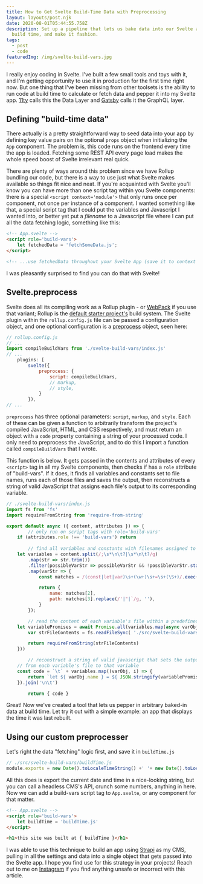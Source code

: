 ```yaml
---
title: How to Get Svelte Build-Time Data with Preprocessing
layout: layouts/post.njk
date: 2020-08-01T05:44:55.758Z
description: Set up a pipeline that lets us bake data into our Svelte app at
  build time, and make it fashion.
tags:
  - post
  - code
featuredImg: /img/svelte-build-vars.jpg
---
```

I really enjoy coding in Svelte. I've built a few small tools and toys with it, and I'm getting opportunity to use it in production for the first time right now. But one thing that I've been missing from other toolsets is the ability to run code at build time to calculate or fetch data and pepper it into my Svelte app. [11ty](http://11ty.dev) calls this the Data Layer and [Gatsby](http://gatsbyjs.org) calls it the GraphQL layer.

## Defining "build-time data"

There actually is a pretty straightforward way to seed data into your app by defining key value pairs on the optional `props` object when initializing the `App` component. The problem is, this code runs on the frontend every time the app is loaded. Fetching some REST API every page load makes the whole speed boost of Svelte irrelevant real quick.

There are plenty of ways around this problem since we have Rollup bundling our code, but there is a way to use just what Svelte makes available so things fit nice and neat. If you're acquainted with Svelte you'll know you can have more than one script tag within you Svelte components: there is a special `<script context='module'>` that only runs once per component, not once per instance of a component. I wanted something like that, a special script tag that I could put the variables and Javascript I wanted into, or better yet put a *filename* to a Javascript file where I can put all the data fetching logic, something like this:

```html
<!-- App.svelte -->
<script role='build-vars'>
	let fetchedData = 'fetchSomeData.js';
</script>

<!-- ...use fetchedData throughout your Svelte App (save it to context for superpowers!) -->
```

I was pleasantly surprised to find you can do that with Svelte!

## Svelte.preprocess

Svelte does all its compiling work as a Rollup plugin - or [WebPack](https://github.com/sveltejs/template-webpack) if you use that variant; Rollup is the [default starter project's](https://github.com/sveltejs/template) build system. The Svelte plugin within the `rollup.config.js` file can be passed a configuration object, and one optional configuration is a [preprocess](https://svelte.dev/docs#svelte_preprocess) object, seen here: 

```jsx
// rollup.config.js
// ...
import compileBuildVars from './svelte-build-vars/index.js'
// ...
	plugins: [
		svelte({
			preprocess: {
				script: compileBuildVars,
				// markup,
				// style,
			}	
		}),
// ...
```

`preprocess` has three optional parameters: `script`, `markup`, and  `style`. Each of these can be given a function to arbitrarily transform the project's compiled JavaScript, HTML, and CSS respectively, and must return an object with a `code` property containing a string of your processed code. I only need to preprocess the JavaScript, and to do this I import a function called `compileBuildVars` that I wrote.

This function is below. It gets passed in the contents and attributes of every `<script>` tag in all my Svelte components, then checks if has a `role` attribute of "build-vars". If it does, it finds all variables and constants set to file names, runs each of those files and saves the output, then reconstructs a string of valid JavaScript that assigns each file's output to its corresponding variable.

<div class='steezy-pre'>

```jsx
// ./svelte-build-vars/index.js
import fs from 'fs'
import requireFromString from 'require-from-string'

export default async ({ content, attributes }) => {
		// only run on script tags with role='build-vars'
    if (attributes.role !== 'build-vars') return
    
		// find all variables and constants with filenames assigned to them
    let variables = content.split(/;\s*\n\t?|\s*\n\t?/g)
        .map(str => str.trim())
        .filter(possibleVarStr => possibleVarStr && !possibleVarStr.startsWith('//') && /const|let|var/.test(possibleVarStr))
        .map(varStr => {
            const matches = /(const|let|var)\s+(\w+)\s+=\s+(\S+)/.exec(varStr)

            return {
                name: matches[2],
                path: matches[3].replace(/'|"|`/g, ''),
            }
        });

		// read the content of each variable's file within a predefined folder
    let variablePromises = await Promise.all(variables.map(async varObj => {
        var strFileContents = fs.readFileSync( './src/svelte-build-vars/'+varObj.path, 'utf8' );

        return requireFromString(strFileContents)
    }))

		// reconstruct a string of valid javascript that sets the output of the code
    // from each variable's file to that variable
    const code = `\t` + variables.map((varObj, i) => {
        return `let ${ varObj.name } = ${ JSON.stringify(variablePromises[i]) };`
    }).join('\n\t')

		return { code }
```

</div>

Great! Now we've created a tool that lets us pepper in arbitrary baked-in data at build time. Let try it out with a simple example: an app that displays the time it was last rebuilt.

## Using our custom preprocesser

Let's right the data "fetching" logic first, and save it in `buildTime.js`

```jsx
// ./src/svelte-build-vars/buildTime.js
module.exports = new Date().toLocaleTimeString() +' '+ new Date().toLocaleDateString()
```

All this does is export the current date and time in a nice-looking string, but you can call a headless CMS's API, crunch some numbers, anything in here. Now we can add a build-vars script tag to `App.svelte`, or any component for that matter.

```html
<!-- App.svelte -->
<script role='build-vars'>
	let buildTime = 'buildTime.js'
</script>

<h1>this site was built at { buildTime }</h1>
```

I was able to use this technique to build an app using [Strapi](http://strapi.io) as my CMS, pulling in all the settings and data into a single object that gets passed into the Svelte app. I hope you find use for this strategy in your projects! Reach out to me on [Instagram](http://instagram.com/franknoirot) if you find anything unsafe or incorrect with this article.